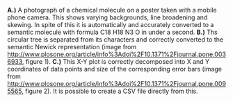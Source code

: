**A.)** A photograph of a chemical molecule on a poster taken with a mobile phone camera. This shows varying backgrounds, line broadening and skewing. In spite of this it is automatically and accurately converted to a semantic molecule with formula C18 H18 N3 O in under a second. **B.)** Ths circular tree is separated from its characters and correctly converted to the semantic Newick representation (image from http://www.plosone.org/article/info%3Adoi%2F10.1371%2Fjournal.pone.0036933, figure 1). **C.)** This X-Y plot is correctly decomposed into X and Y coordinates of data points and size of the corresponding error bars (image from http://www.plosone.org/article/info%3Adoi%2F10.1371%2Fjournal.pone.0095565, figure 2). It is possible to create a CSV file directly from this.
